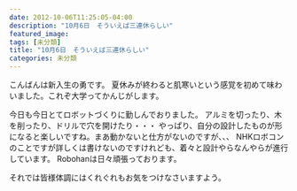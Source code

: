 ```yaml
---
date: 2012-10-06T11:25:05-04:00
description: "10月6日　そういえば三連休らしい"
featured_image: 
tags: [未分類]
title: "10月6日　そういえば三連休らしい"
categories: 未分類
---
```


こんばんは新入生の勇です。
夏休みが終わると肌寒いという感覚を初めて味わいました。これぞ大学ってかんじがします。
 
今日も今日とてロボットづくりに勤しんでおりました。
アルミを切ったり、木を削ったり、ドリルで穴を開けたり・・・
やっぱり、自分の設計したものが形になると楽しいですね。まあ動かないと仕方がないのですが、、、
NHKロボコンのことですが詳しくは書けないのですけれども、着々と設計やらなんやらが進行しています。
Robohanは日々頑張っております。
 
それでは皆様体調にはくれぐれもお気をつけなさいますよう。
